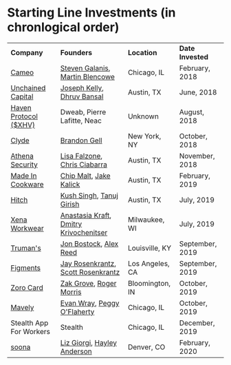 # Starting Line Investments (in chronlogical order)

<table>
  <tr>
    <td> <b>Company</b> </td>
    <td> <b>Founders</b> </td>
    <td> <b>Location</b> </td>
    <td> <b>Date Invested</b> </td>
  </tr>
    <tr>
      <td> <a href="http://www.cameo.com">Cameo</a></td>
      <td> <a href="https://twitter.com/Mr3ONE2">Steven Galanis</a>, <a href="https://www.linkedin.com/in/martin-blencowe-b1768114a/">Martin Blencowe</a> </td>
      <td> Chicago, IL </td>
      <td> February, 2018 </td>
  </tr>
      <tr>
        <td> <a href="http://www.unchained-capital.com">Unchained Capital</a></td>
        <td> <a href="https://twitter.com/josephkelly">Joseph Kelly</a>, <a href="https://twitter.com/dhruvbansal">Dhruv Bansal</a> </td>
      <td> Austin, TX </td>
      <td> June, 2018 </td>
  </tr>
      <tr>
        <td> <a href="http://www.havenprotocol.com">Haven Protocol ($XHV)</a></td>
        <td> Dweab, Pierre Lafitte, Neac </td>
      <td> Unknown </td>
      <td> August, 2018 </td>
  </tr>
        <tr>
          <td> <a href="http://www.joinclyde.com">Clyde</a></td>
          <td> <a href="https://www.linkedin.com/in/brandon-gell-37836599/">Brandon Gell</a> </td>
      <td> New York, NY </td>
      <td> October, 2018 </td>
  </tr>
        <tr>
          <td> <a href="http://www.athena-security.com">Athena Security</a></td>
          <td> <a href="https://twitter.com/LisaFalzone">Lisa Falzone</a>, <a href="https://www.linkedin.com/in/ccciabarra/">Chris Ciabarra</a> </td>
      <td> Austin, TX </td>
      <td> November, 2018 </td>
  </tr>
  </tr>
        <tr>
  <td><a href="http://www.madeincookware.com">Made In Cookware</a> </td>
  <td><a href="https://www.linkedin.com/in/bradfordmalt/">Chip Malt</a>, <a href="https://www.linkedin.com/in/jake-kalick-26b44224/">Jake Kalick</a></td>
      <td> Austin, TX </td>
      <td> February, 2019 </td>
  </tr>
       <tr>
  <td><a href="http://www.hitch.net">Hitch</a> </td>
  <td><a href="https://www.linkedin.com/in/kushksingh/">Kush Singh</a>, <a href="https://www.linkedin.com/in/tanuj-girish-9b9873a1/">Tanuj Girish</a></td>
      <td> Austin, TX </td>
      <td> July, 2019 </td>
  </tr>
         <tr>
  <td><a href="https://xenaworkwear.com/">Xena Workwear</a> </td>
  <td><a href="https://www.linkedin.com/in/anastasia-kraft-b10878aa/">Anastasia Kraft</a>, <a href="https://www.linkedin.com/in/dmitrykrivochenitser/">Dmitry Krivochenitser</a></td>
      <td> Milwaukee, WI </td>
      <td> July, 2019 </td>
  </tr>
        <tr>
  <td><a href="https://www.trumans.com/">Truman's</a> </td>
  <td><a href="https://www.linkedin.com/in/jonbostock/">Jon Bostock</a>, <a href="https://www.linkedin.com/in/areed34/">Alex Reed</a></td>
      <td> Louisville, KY </td>
      <td> September, 2019 </td>
  </tr>
          <tr>
  <td><a href="https://www.figments.gg/">Figments</a> </td>
  <td><a href="https://www.linkedin.com/in/jay-rosenkrantz-05846511b/">Jay Rosenkrantz</a>, <a href="https://www.linkedin.com/in/scottrosenkrantz/">Scott Rosenkrantz</a></td>
      <td> Los Angeles, CA </td>
      <td> September, 2019 </td>
  </tr>
            <tr>
  <td><a href="https://www.zorocard.com/">Zoro Card</a> </td>
  <td><a href="https://www.linkedin.com/in/zakgrove/">Zak Grove</a>, <a href="https://www.linkedin.com/in/rogeralanmorris/">Roger Morris</a></td>
      <td> Bloomington, IN </td>
      <td> October, 2019 </td>
  </tr>
              <tr>
  <td><a href="https://www.mavely.life/">Mavely</a> </td>
  <td><a href="https://www.linkedin.com/in/evanjwray/">Evan Wray</a>, <a href="https://www.linkedin.com/in/peggy-o-flaherty-50642426/">Peggy O'Flaherty</a></td>
      <td> Chicago, IL </td>
      <td> October, 2019 </td>
  </tr>
                <tr>
  <td>Stealth App For Workers </td>
  <td>Stealth</td>
      <td> Chicago, IL </td>
      <td> December, 2019 </td>
  </tr>
                <tr>
  <td><a href="https://www.soona.co">soona</a> </td>
  <td><a href="https://www.linkedin.com/in/elizabethgiorgi/">Liz Giorgi</a>, <a href="https://www.linkedin.com/in/hayleyanderson/">Hayley Anderson</a></td>
      <td> Denver, CO </td>
      <td> February, 2020 </td>
  </tr>
  </table>
  
